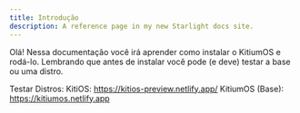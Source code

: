 ```yaml
---
title: Introdução
description: A reference page in my new Starlight docs site.
---
```


Olá! Nessa documentação você irá aprender como instalar o KitiumOS e rodá-lo. Lembrando que antes de instalar você pode (e deve) testar a base ou uma distro.

Testar
Distros: KitiOS: https://kitios-preview.netlify.app/ KitiumOS (Base): https://kitiumos.netlify.app
